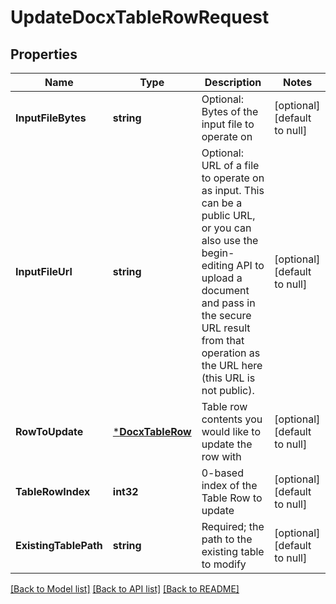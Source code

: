 # UpdateDocxTableRowRequest

## Properties
Name | Type | Description | Notes
------------ | ------------- | ------------- | -------------
**InputFileBytes** | **string** | Optional: Bytes of the input file to operate on | [optional] [default to null]
**InputFileUrl** | **string** | Optional: URL of a file to operate on as input.  This can be a public URL, or you can also use the begin-editing API to upload a document and pass in the secure URL result from that operation as the URL here (this URL is not public). | [optional] [default to null]
**RowToUpdate** | [***DocxTableRow**](DocxTableRow.md) | Table row contents you would like to update the row with | [optional] [default to null]
**TableRowIndex** | **int32** | 0-based index of the Table Row to update | [optional] [default to null]
**ExistingTablePath** | **string** | Required; the path to the existing table to modify | [optional] [default to null]

[[Back to Model list]](../README.md#documentation-for-models) [[Back to API list]](../README.md#documentation-for-api-endpoints) [[Back to README]](../README.md)


